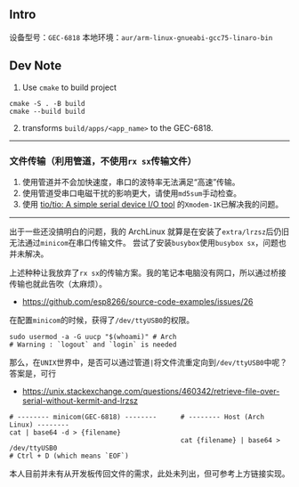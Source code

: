 ## Intro

设备型号：`GEC-6818`
本地环境：`aur/arm-linux-gnueabi-gcc75-linaro-bin`

## Dev Note

1. Use `cmake` to build project
```console
cmake -S . -B build
cmake --build build
```
2. transforms `build/apps/<app_name>` to the GEC-6818.

---

### 文件传输（利用管道，不使用`rx sx`传输文件）

1. 使用管道并不会加快速度，串口的波特率无法满足“高速”传输。
2. 使用管道受串口电磁干扰的影响更大，请使用`md5sum`手动检查。
3. 使用 [tio/tio: A simple serial device I/O tool](https://github.com/tio/tio) 的`Xmodem-1K`已解决我的问题。

---

出于一些还没搞明白的问题，我的 ArchLinux 就算是在安装了`extra/lrzsz`后仍旧无法通过`minicom`在串口传输文件。
尝试了安装`busybox`使用`busybox sx`，问题也并未解决。

上述种种让我放弃了`rx sx`的传输方案。我的笔记本电脑没有网口，所以通过桥接传输也就此告吹（太麻烦）。

- https://github.com/esp8266/source-code-examples/issues/26

在配置`minicom`的时候，获得了`/dev/ttyUSB0`的权限。

```console
sudo usermod -a -G uucp "$(whoami)" # Arch
# Warning : `logout` and `login` is needed
```

那么，在`UNIX`世界中，是否可以通过管道`|`将文件流重定向到`/dev/ttyUSB0`中呢？答案是，可行

- https://unix.stackexchange.com/questions/460342/retrieve-file-over-serial-without-kermit-and-lrzsz

```console
# -------- minicom(GEC-6818) --------      # -------- Host (Arch Linux) --------
cat | base64 -d > {filename}
                                           cat {filename} | base64 > /dev/ttyUSB0
# Ctrl + D (which means `EOF`)
```

本人目前并未有从开发板传回文件的需求，此处未列出，但可参考上方链接实现。
